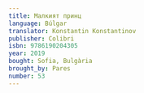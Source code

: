 ```yaml
---
title: Малкият принц
language: Búlgar
translator: Konstantin Konstantinov
publisher: Colibri
isbn: 9786190204305
year: 2019
bought: Sofia, Bulgària
brought_by: Pares
number: 53
---
```

